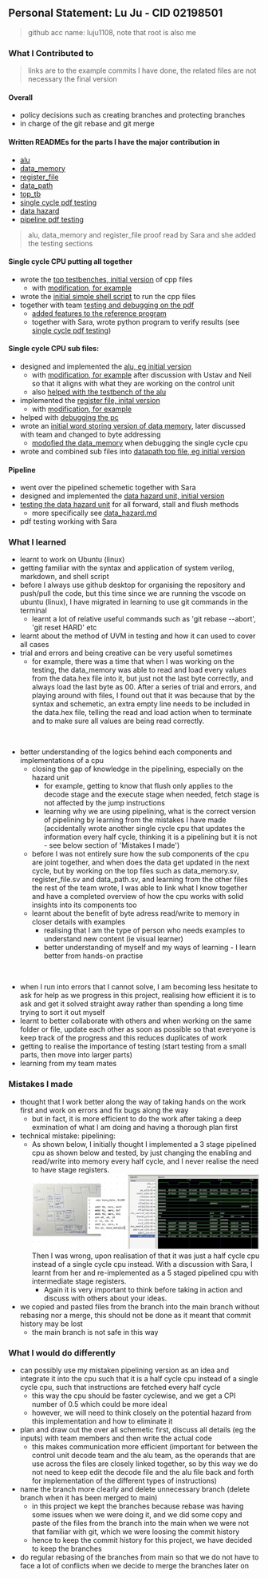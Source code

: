 ## Personal Statement: Lu Ju - CID 02198501 
> github acc name: luju1108, note that root is also me 

### What I Contributed to
> links are to the example commits I have done, the related files are not necessary the final version

#### Overall
- policy decisions such as creating branches and protecting branches
- in charge of the git rebase and git merge 

#### Written READMEs for the parts I have the major contribution in 
- [alu](https://github.com/luju1108/Team14/blob/55573bf5cd5188fad616eb12a406bb40f62c1772/project/dataPath/alu/README.md)
- [data_memory](https://github.com/luju1108/Team14/blob/55573bf5cd5188fad616eb12a406bb40f62c1772/project/dataPath/dataMem/README.md)
- [register_file](https://github.com/luju1108/Team14/blob/55573bf5cd5188fad616eb12a406bb40f62c1772/project/dataPath/registerFile/README.md)
- [data_path](https://github.com/luju1108/Team14/blob/55573bf5cd5188fad616eb12a406bb40f62c1772/project/dataPath/README.md)
- [top_tb](https://github.com/luju1108/Team14/blob/55573bf5cd5188fad616eb12a406bb40f62c1772/RTL/README_TB.md)
- [single cycle pdf testing](https://github.com/luju1108/Team14/blob/55573bf5cd5188fad616eb12a406bb40f62c1772/RTL/README_PDF.md)
- [data hazard](https://github.com/luju1108/Team14/blob/1ac6203f9dc9e9ce10d48f2375bfcd4949d704cc/RTL/hazard_unit/README.md)
- [pipeline pdf testing](https://github.com/luju1108/Team14/blob/98bc1b035346cb44bc519077c4daae0fd198ed2f/RTL/README_PDF.md)
> alu, data_memory and register_file proof read by Sara and she added the testing sections


#### Single cycle CPU putting all together
- wrote the [top testbenches, initial version](https://github.com/luju1108/Team14/commit/5794d35894941ef1104561ef1b96bbef06ff9b37) of cpp files 
    - with [modification, for example](https://github.com/luju1108/Team14/commit/a4496032fbc678f2de1be917b62bb6b2d1034726#diff-26ba8f6b1aecb36d9d303f70221d6755443c2a8cbaaf2c120315d9de0c64e5df)
- wrote the [initial simple shell script](https://github.com/luju1108/Team14/commit/5794d35894941ef1104561ef1b96bbef06ff9b37) to run the cpp files 
- together with team [testing and debugging on the pdf](https://github.com/luju1108/Team14/commit/a4496032fbc678f2de1be917b62bb6b2d1034726)
    - [added features to the reference program](https://github.com/luju1108/Team14/commit/ca8ba43fc3f1b9c6ec5b4942984968ecc04192b1#diff-26ba8f6b1aecb36d9d303f70221d6755443c2a8cbaaf2c120315d9de0c64e5df)
    - together with Sara, wrote python program to verify results (see [single cycle pdf testing](https://github.com/luju1108/Team14/blob/55573bf5cd5188fad616eb12a406bb40f62c1772/RTL/README_PDF.md))

#### Single cycle CPU sub files:
- designed and implemented the [alu, eg initial version](https://github.com/luju1108/Team14/commit/a6ba611f299fdaa435c395e7555b7db9bf919610)
    - with [modification, for example](https://github.com/luju1108/Team14/commit/f5bf3d9d6a43224c76f64240f316f1147f3c3f63) after discussion with Ustav and Neil so that it aligns with what they are working on the control unit
    - also [helped with the testbench of the alu](https://github.com/luju1108/Team14/commit/ac31657b402081b5337d0506c9c5b16c1e70984a)
- implemented the [register file, inital version](https://github.com/luju1108/Team14/commit/2283def59f7f810c63e634501eb4df5774f0e6db) 
    - with [modification, for example](https://github.com/luju1108/Team14/commit/c1a5b2059ee9b1fb2dfa7b64fdbc6af3f6bbd2bd)
- helped with [debugging the pc](https://github.com/luju1108/Team14/commit/107306d840de2d455abe5b1798b240ceb6a2cdb1)
- wrote an [initial word storing version of data memory](https://github.com/luju1108/Team14/commit/2cd9d9fe378560014d32101303d44f61e8e56731), later discussed with team and changed to byte addressing
    - [modofied the data_memory](https://github.com/luju1108/Team14/commit/a4496032fbc678f2de1be917b62bb6b2d1034726) when debugging the single cycle cpu
- wrote and combined sub files into [datapath top file, eg initial version](https://github.com/luju1108/Team14/commit/4f2ed01fb8b92c072b97bc50684d0534f597cdb3#diff-0f15b780cc5043147cf2452f58d65f39be6077cb58d150c662126062cc6913ec)

#### Pipeline
- went over the pipelined schemetic together with Sara
- designed and implemented the [data hazard unit, initial version](https://github.com/luju1108/Team14/commit/ae108635c3f11cf26fb3b7cb030b95d66d422131)
- [testing the data hazard unit](https://github.com/luju1108/Team14/commit/14d268169e6d2222e371d4ec24bd981f4d1f9bb2) for all forward, stall and flush methods
    - more specifically see [data_hazard.md](https://github.com/luju1108/Team14/blob/1ac6203f9dc9e9ce10d48f2375bfcd4949d704cc/RTL/hazard_unit/README.md)
- pdf testing working with Sara

### What I learned
- learnt to work on Ubuntu (linux)
- getting familiar with the syntax and application of system verilog, markdown, and shell script
- before I always use github desktop for organising the repository and push/pull the code, but this time since we are running the vscode on ubuntu (linux), I have migrated in learning to use git commands in the terminal
    - learnt a lot of relative useful commands such as 'git rebase --abort', 'git reset HARD' etc 
- learnt about the method of UVM in testing and how it can used to cover all cases 
- trial and errors and being creative can be very useful sometimes
    - for example, there was a time that when I was working on the testing, the data_memory was able to read and load every values from the data.hex file into it, but just not the last byte correctly, and always load the last byte as 00. After a series of trial and errors, and playing around with files, I found out that it was because that by the syntax and schemetic, an extra empty line needs to be included in the data.hex file, telling the read and load action when to terminate and to make sure all values are being read correctly.  

<br>

- better understanding of the logics behind each components and implementations of a cpu
    - closing the gap of knowledge in the pipelining, especially on the hazard unit 
        - for example, getting to know that flush only applies to the decode stage and the execute stage when needed, fetch stage is not affected by the jump instructions
        - learning why we are using pipelining, what is the correct version of pipelining by learning from the mistakes I have made (accidentally wrote another single cycle cpu that updates the information every half cycle, thinking it is a pipelining but it is not - see below section of 'Mistakes I made')
    - before I was not entirely sure how the sub components of the cpu are joint together, and when does the data get updated in the next cycle, but by working on the top files such as data_memory.sv, register_file.sv and data_path.sv, and learning from the other files the rest of the team wrote, I was able to link what I know together and have a completed overview of how the cpu works with solid insights into its components too
    - learnt about the benefit of byte adress read/write to memory in closer details with examples
        - realising that I am the type of person who needs examples to understand new content (ie visual learner)
        - better understanding of myself and my ways of learning - I learn better from hands-on practise

<br>

- when I run into errors that I cannot solve, I am becoming less hesitate to ask for help as we progress in this project, realising how efficient it is to ask and get it solved straight away rather than spending a long time trying to sort it out myself
- learnt to better collaborate with others and when working on the same folder or file, update each other as soon as possible so that everyone is keep track of the progress and this reduces duplicates of work
- getting to realise the importance of testing (start testing from a small parts, then move into larger parts)
- learning from my team mates

### Mistakes I made
- thought that I work better along the way of taking hands on the work first and work on errors and fix bugs along the way 
    - but in fact, it is more efficient to do the work after taking a deep exmination of what I am doing and having a thorough plan first 
- technical mistake: pipelining:
    - As shown below, I initially thought I implemented a 3 stage pipelined cpu as shown below and tested, by just changing the enabling and read/write into memory every half cycle, and I never realise the need to have stage registers. 
    ![Alt text](../images/imagesLu/mistake.jpg)
    Then I was wrong, upon realisation of that it was just a half cycle cpu instead of a single cycle cpu instead. With a discussion with Sara, I learnt from her and re-implemented as a 5 staged pipelined cpu with intermediate stage registers. 
        - Again it is very important to think before taking in action and discuss with others about your ideas. 
- we copied and pasted files from the branch into the main branch without rebasing nor a merge, this should not be done as it meant that commit history may be lost
    - the main branch is not safe in this way

### What I would do differently 
- can possibly use my mistaken pipelining version as an idea and integrate it into the cpu such that it is a half cycle cpu instead of a single cycle cpu, such that instructions are fetched every half cycle
    - this way the cpu should be faster cyclewise, and we get a CPI number of 0.5 which could be more ideal
    - however, we will need to think closely on the potential hazard from this implementation and how to eliminate it
- plan and draw out the over all schemetic first, discuss all details (eg the inputs) with team members and then write the actual code
    - this makes communication more efficient (important for between the control unit decode team and the alu team, as the operands that are use across the files are closely linked together, so by this way we do not need to keep edit the decode file and the alu file back and forth for implementation of the different types of instructions)
- name the branch more clearly and delete unnecessary branch (delete branch when it has been merged to main)
    - in this project we kept the branches because rebase was having some issues when we were doing it, and we did some copy and paste of the files from the branch into the main when we were not that familiar with git, which we were loosing the commit history
    - hence to keep the commit history for this project, we have decided to keep the branches
- do regular rebasing of the branches from main so that we do not have to face a lot of conflicts when we decide to merge the branches later on